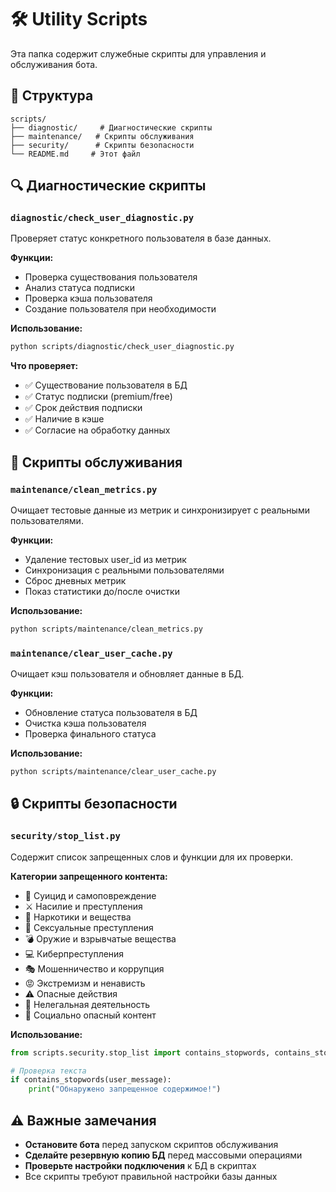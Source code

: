 # 🛠️ Utility Scripts

Эта папка содержит служебные скрипты для управления и обслуживания бота.

## 📁 Структура

```
scripts/
├── diagnostic/     # Диагностические скрипты
├── maintenance/   # Скрипты обслуживания
├── security/      # Скрипты безопасности
└── README.md     # Этот файл
```

## 🔍 Диагностические скрипты

### `diagnostic/check_user_diagnostic.py`
Проверяет статус конкретного пользователя в базе данных.

**Функции:**
- Проверка существования пользователя
- Анализ статуса подписки
- Проверка кэша пользователя
- Создание пользователя при необходимости

**Использование:**
```bash
python scripts/diagnostic/check_user_diagnostic.py
```

**Что проверяет:**
- ✅ Существование пользователя в БД
- ✅ Статус подписки (premium/free)
- ✅ Срок действия подписки
- ✅ Наличие в кэше
- ✅ Согласие на обработку данных

## 🧹 Скрипты обслуживания

### `maintenance/clean_metrics.py`
Очищает тестовые данные из метрик и синхронизирует с реальными пользователями.

**Функции:**
- Удаление тестовых user_id из метрик
- Синхронизация с реальными пользователями
- Сброс дневных метрик
- Показ статистики до/после очистки

**Использование:**
```bash
python scripts/maintenance/clean_metrics.py
```

### `maintenance/clear_user_cache.py`
Очищает кэш пользователя и обновляет данные в БД.

**Функции:**
- Обновление статуса пользователя в БД
- Очистка кэша пользователя
- Проверка финального статуса

**Использование:**
```bash
python scripts/maintenance/clear_user_cache.py
```

## 🔒 Скрипты безопасности

### `security/stop_list.py`
Содержит список запрещенных слов и функции для их проверки.

**Категории запрещенного контента:**
- 🚫 Суицид и самоповреждение
- ⚔️ Насилие и преступления  
- 💊 Наркотики и вещества
- 🔞 Сексуальные преступления
- 💣 Оружие и взрывчатые вещества
- 💻 Киберпреступления
- 🎭 Мошенничество и коррупция
- 😡 Экстремизм и ненависть
- ⚠️ Опасные действия
- 🏴 Нелегальная деятельность
- 📢 Социально опасный контент

**Использование:**
```python
from scripts.security.stop_list import contains_stopwords, contains_stopwords_fast

# Проверка текста
if contains_stopwords(user_message):
    print("Обнаружено запрещенное содержимое!")
```

## ⚠️ Важные замечания

- **Остановите бота** перед запуском скриптов обслуживания
- **Сделайте резервную копию БД** перед массовыми операциями
- **Проверьте настройки подключения** к БД в скриптах
- Все скрипты требуют правильной настройки базы данных
